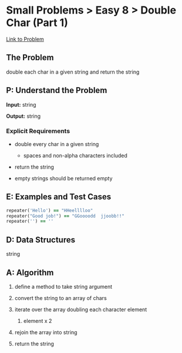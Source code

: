 # Small Problems > Easy 8 > Double Char (Part 1)

[Link to Problem](https://launchschool.com/exercises/665638e3)

## The Problem

double each char in a given string and return the string

## P: Understand the Problem

**Input:** string

**Output:** string

### Explicit Requirements

- double every char in a given string
  - spaces and non-alpha characters included

- return the string
- empty strings should be returned empty


## E: Examples and Test Cases

```ruby
repeater('Hello') == "HHeelllloo"
repeater("Good job!") == "GGoooodd  jjoobb!!"
repeater('') == ''
```

## D: Data Structures

string


## A: Algorithm

1. define a method to take string argument
1. convert the string to an array of chars
3. iterate over the array doubling each character element
   1. element x 2

4. rejoin the array into string
5. return the string
